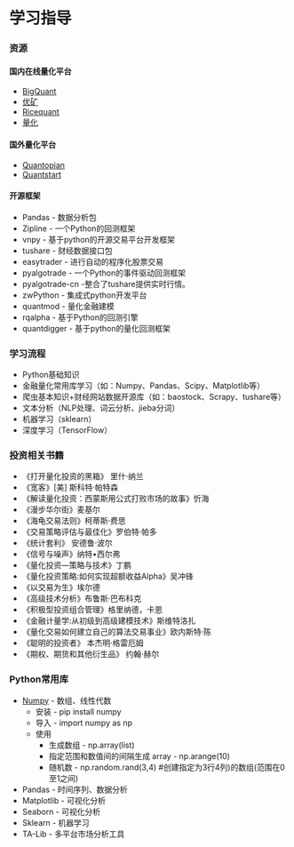 # 学习指导

### 资源

#### 国内在线量化平台
+ [BigQuant](https://bigquant.com/)
+ [优矿](https://uqer.io/)
+ [Ricequant](https://www.ricequant.com/welcome/)
+ [量化](https://www.myquant.cn/)

#### 国外量化平台
+ [Quantopian](https://www.quantopian.com/)
+ [Quantstart](https://www.quantstart.com/)

#### 开源框架
+ Pandas - 数据分析包
+ Zipline - 一个Python的回测框架
+ vnpy - 基于python的开源交易平台开发框架
+ tushare - 财经数据接口包
+ easytrader - 进行自动的程序化股票交易
+ pyalgotrade - 一个Python的事件驱动回测框架
+ pyalgotrade-cn -整合了tushare提供实时行情。
+ zwPython - 集成式python开发平台
+ quantmod - 量化金融建模
+ rqalpha - 基于Python的回测引擎
+ quantdigger - 基于python的量化回测框架

### 学习流程
+ Python基础知识
+ 金融量化常用库学习（如：Numpy、Pandas、Scipy、Matplotlib等）
+ 爬虫基本知识+财经网站数据开源库（如：baostock、Scrapy、tushare等）
+ 文本分析（NLP处理、词云分析、jieba分词）
+ 机器学习（sklearn）
+ 深度学习（TensorFlow）

### 投资相关书籍
+ 《打开量化投资的黑箱》 里什·纳兰
+ 《宽客》[美] 斯科特·帕特森
+ 《解读量化投资：西蒙斯用公式打败市场的故事》忻海
+ 《漫步华尔街》麦基尔
+ 《海龟交易法则》柯蒂斯·费思
+ 《交易策略评估与最佳化》罗伯特·帕多
+ 《统计套利》 安德鲁·波尔
+ 《信号与噪声》纳特•西尔弗
+ 《量化投资—策略与技术》丁鹏
+ 《量化投资策略:如何实现超额收益Alpha》吴冲锋
+ 《以交易为生》埃尔德
+ 《高级技术分析》布鲁斯·巴布科克
+ 《积极型投资组合管理》格里纳德，卡恩
+ 《金融计量学:从初级到高级建模技术》斯维特洛扎
+ 《量化交易如何建立自己的算法交易事业》欧内斯特·陈
+ 《聪明的投资者》 本杰明·格雷厄姆
+ 《期权、期货和其他衍生品》 约翰·赫尔

### Python常用库
+ [Numpy](https://pypi.org/project/numpy/) - 数组、线性代数
  + 安装 - pip install numpy
  + 导入 - import numpy as np
  + 使用
    + 生成数组 - np.array(list)
    + 指定范围和数值间的间隔生成 array - np.arange(10)
    + 随机数 - np.random.rand(3,4) #创建指定为3行4列)的数组(范围在0至1之间)
+ Pandas     - 时间序列、数据分析
+ Matplotlib - 可视化分析
+ Seaborn    - 可视化分析
+ Sklearn    - 机器学习
+ TA-Lib     - 多平台市场分析工具
